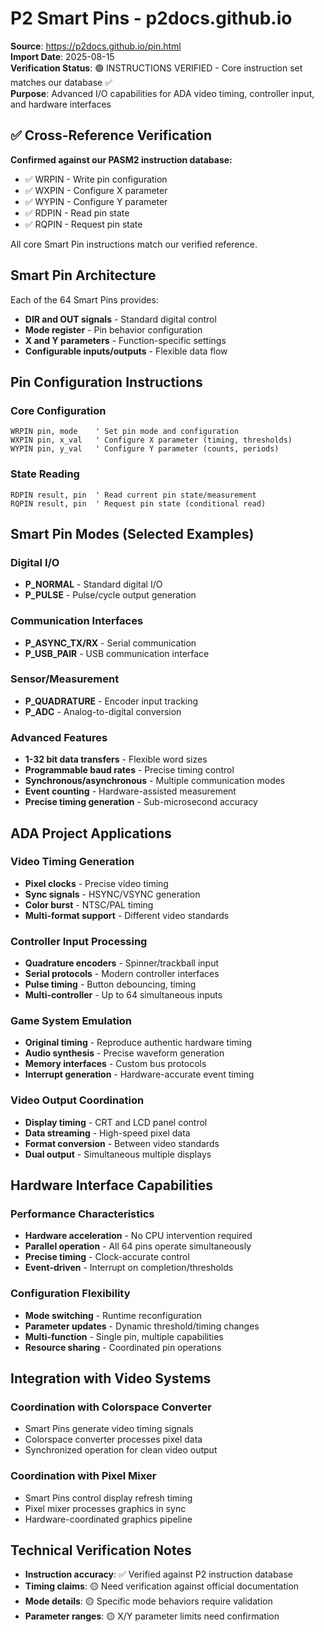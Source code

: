 # P2 Smart Pins - p2docs.github.io

**Source**: https://p2docs.github.io/pin.html  
**Import Date**: 2025-08-15  
**Verification Status**: 🟢 INSTRUCTIONS VERIFIED - Core instruction set matches our database ✅  
**Purpose**: Advanced I/O capabilities for ADA video timing, controller input, and hardware interfaces

## ✅ Cross-Reference Verification

**Confirmed against our PASM2 instruction database:**
- ✅ WRPIN - Write pin configuration
- ✅ WXPIN - Configure X parameter  
- ✅ WYPIN - Configure Y parameter
- ✅ RDPIN - Read pin state
- ✅ RQPIN - Request pin state

All core Smart Pin instructions match our verified reference.

## Smart Pin Architecture

Each of the 64 Smart Pins provides:
- **DIR and OUT signals** - Standard digital control
- **Mode register** - Pin behavior configuration
- **X and Y parameters** - Function-specific settings
- **Configurable inputs/outputs** - Flexible data flow

## Pin Configuration Instructions

### Core Configuration
```pasm2
WRPIN pin, mode    ' Set pin mode and configuration
WXPIN pin, x_val   ' Configure X parameter (timing, thresholds)
WYPIN pin, y_val   ' Configure Y parameter (counts, periods)
```

### State Reading
```pasm2
RDPIN result, pin  ' Read current pin state/measurement
RQPIN result, pin  ' Request pin state (conditional read)
```

## Smart Pin Modes (Selected Examples)

### Digital I/O
- **P_NORMAL** - Standard digital I/O
- **P_PULSE** - Pulse/cycle output generation

### Communication Interfaces  
- **P_ASYNC_TX/RX** - Serial communication
- **P_USB_PAIR** - USB communication interface

### Sensor/Measurement
- **P_QUADRATURE** - Encoder input tracking
- **P_ADC** - Analog-to-digital conversion

### Advanced Features
- **1-32 bit data transfers** - Flexible word sizes
- **Programmable baud rates** - Precise timing control
- **Synchronous/asynchronous** - Multiple communication modes
- **Event counting** - Hardware-assisted measurement
- **Precise timing generation** - Sub-microsecond accuracy

## ADA Project Applications

### Video Timing Generation
- **Pixel clocks** - Precise video timing
- **Sync signals** - HSYNC/VSYNC generation
- **Color burst** - NTSC/PAL timing
- **Multi-format support** - Different video standards

### Controller Input Processing
- **Quadrature encoders** - Spinner/trackball input
- **Serial protocols** - Modern controller interfaces
- **Pulse timing** - Button debouncing, timing
- **Multi-controller** - Up to 64 simultaneous inputs

### Game System Emulation
- **Original timing** - Reproduce authentic hardware timing
- **Audio synthesis** - Precise waveform generation
- **Memory interfaces** - Custom bus protocols
- **Interrupt generation** - Hardware-accurate event timing

### Video Output Coordination
- **Display timing** - CRT and LCD panel control
- **Data streaming** - High-speed pixel data
- **Format conversion** - Between video standards
- **Dual output** - Simultaneous multiple displays

## Hardware Interface Capabilities

### Performance Characteristics
- **Hardware acceleration** - No CPU intervention required
- **Parallel operation** - All 64 pins operate simultaneously
- **Precise timing** - Clock-accurate control
- **Event-driven** - Interrupt on completion/thresholds

### Configuration Flexibility
- **Mode switching** - Runtime reconfiguration
- **Parameter updates** - Dynamic threshold/timing changes
- **Multi-function** - Single pin, multiple capabilities
- **Resource sharing** - Coordinated pin operations

## Integration with Video Systems

### Coordination with Colorspace Converter
- Smart Pins generate video timing signals
- Colorspace converter processes pixel data
- Synchronized operation for clean video output

### Coordination with Pixel Mixer
- Smart Pins control display refresh timing
- Pixel mixer processes graphics in sync
- Hardware-coordinated graphics pipeline

## Technical Verification Notes

- **Instruction accuracy**: ✅ Verified against P2 instruction database
- **Timing claims**: 🟡 Need verification against official documentation
- **Mode details**: 🟡 Specific mode behaviors require validation
- **Parameter ranges**: 🟡 X/Y parameter limits need confirmation